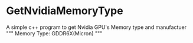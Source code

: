 # GetNvidiaMemoryType
A simple c++ program to get Nvidia GPU's Memory type and manufactuer
"""
Memory Type: GDDR6X(Micron)
"""

